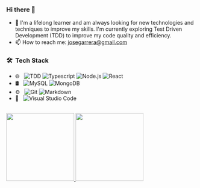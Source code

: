 ### Hi there 👋



- 💬 I'm a lifelong learner and am always looking for new technologies and techniques to improve my skills. I'm currently exploring Test Driven Development (TDD) to improve my code quality and efficiency.
- 📫 How to reach me: josegarrera@gmail.com


<h3> 🛠 &nbsp;Tech Stack</h3>

- 🌐 &nbsp;
  ![TDD](https://img.shields.io/badge/-TDD-333333?style=flat&logo=tdd)
  ![Typescript](https://img.shields.io/badge/-Typescript-333333?style=flat&logo=typescript)
  ![Node.js](https://img.shields.io/badge/-Node.js-333333?style=flat&logo=node.js)
  ![React](https://img.shields.io/badge/-React-333333?style=flat&logo=react)
- 🛢 &nbsp;
  ![MySQL](https://img.shields.io/badge/-MySQL-333333?style=flat&logo=mysql)
  ![MongoDB](https://img.shields.io/badge/-MongoDB-333333?style=flat&logo=mongodb)
- ⚙️ &nbsp;
  ![Git](https://img.shields.io/badge/-Git-333333?style=flat&logo=git)
  ![Markdown](https://img.shields.io/badge/-Markdown-333333?style=flat&logo=markdown)
- 🔧 &nbsp;
  ![Visual Studio Code](https://img.shields.io/badge/-Visual%20Studio%20Code-333333?style=flat&logo=visual-studio-code&logoColor=007ACC)

<br>
<a href="https://github.com/josegarrera">
  <img height="180em" src="https://github-readme-stats.vercel.app/api?username=josegarrera&theme=buefy&show_icons=true" />
  <img height="180em" src="https://github-readme-stats.vercel.app/api/top-langs/?username=josegarrera&theme=buefy&layout=compact" />
</a>

